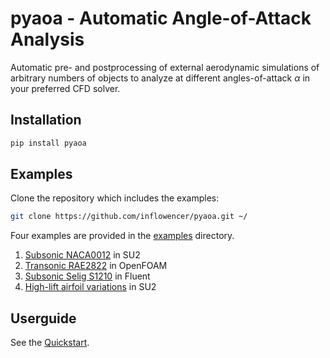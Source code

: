 # pyaoa - Automatic Angle-of-Attack Analysis

Automatic pre- and postprocessing of external aerodynamic simulations of arbitrary numbers of objects to analyze at different angles-of-attack $\alpha$ in your preferred CFD solver.

## Installation

```sh
pip install pyaoa
```

<!-- # Requirements
pip install numpy pandas matplotlib rich pyyaml
# pyaoa -->

## Examples

Clone the repository which includes the examples:

```sh
git clone https://github.com/inflowencer/pyaoa.git ~/
```

Four examples are provided in the [examples](examples/) directory.

1. [Subsonic NACA0012](examples/NACA0012/) in SU2
2. [Transonic RAE2822](examples/RAE2822/) in OpenFOAM
3. [Subsonic Selig S1210](examples/S1210) in Fluent
4. [High-lift airfoil variations](examples/NACA0056mod) in SU2

## Userguide

See the [Quickstart](doc/README.md).
